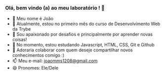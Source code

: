 ### Olá, bem vindo (a) ao meu laboratório ! 👋

- 🔭 Meu nome é João
- 🌱 Atualmente, estou no primeiro mês do curso de Desenvolvimento Web da Trybe
- 👯 Sou apaixonado por desafios e principalmente por aprender novas coisas!
- 🤔 No momento, estou estudando Javascript, HTML, CSS, Git e Github
- 💬 Adoraria colaborar com quem deseje compartilhar novos conhecimentos comigo :)
- 📫 Meu e-mail: joaomms1208@gmail.com
- 😄 Pronomes: Ele/Dele



